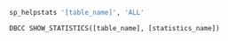 ```sql
sp_helpstats '[table_name]', 'ALL'
```

```sql
DBCC SHOW_STATISTICS([table_name], [statistics_name])
```
